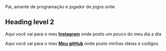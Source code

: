 <html>
    <title>Alexsey Batista</title>

<link rel="stylesheet" href="resetcss.css">
<link rel="img>
<body>

<h1><strong>Alexsey Batista Da Silva</strong></h1>


<p id="a"> Pai, amante de programação e jogador de jogos onlie </p>


<h2>Heading level 2</h2>





<footer>
<p  id="#meusLinks">Aqui você vai para o meu <a href="https://www.instagram.com/alexsey.batista/"><strong>Instagram</strong></a> onde posto um pouco do meu dia a dia</p>

<p  id="#meusLinks">Aqui você vai para o meu <a href="https://github.com/AlexseySilva"><strong>Meu gitHub</strong></a> onde posto minhas ideias e codigos.</p>

</footer>
</body>
</html>
